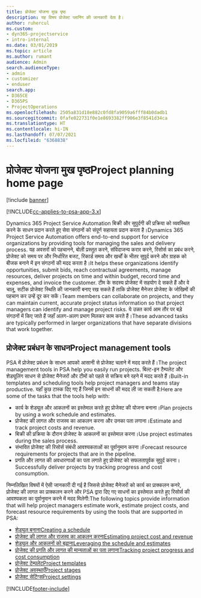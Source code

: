 ```yaml
---
title: प्रोजेक्ट योजना मुख पृष्ठ
description: यह विषय प्रोजेक्ट प्लानिंग की जानकारी देता है।
author: ruhercul
ms.custom:
- dyn365-projectservice
- intro-internal
ms.date: 03/01/2019
ms.topic: article
ms.author: rumant
audience: Admin
search.audienceType:
- admin
- customizer
- enduser
search.app:
- D365CE
- D365PS
- ProjectOperations
ms.openlocfilehash: 2505a831d18e882c0fd8fa9059a6fff84b0dadb1
ms.sourcegitcommit: 0fafe022731f0e1e8693382ff906e3f8541d34ca
ms.translationtype: HT
ms.contentlocale: hi-IN
ms.lasthandoff: 07/07/2021
ms.locfileid: "6368838"
---
```

# <a name="project-planning-home-page"></a><span data-ttu-id="02a28-103">प्रोजेक्ट योजना मुख पृष्ठ</span><span class="sxs-lookup"><span data-stu-id="02a28-103">Project planning home page</span></span>

[!include [banner](../includes/psa-now-project-operations.md)]

[!INCLUDE[cc-applies-to-psa-app-3.x](../includes/cc-applies-to-psa-app-3x.md)]

<span data-ttu-id="02a28-104">Dynamics 365 Project Service Automation बिक्री और सुपुर्दगी की प्रक्रिया को व्यवस्थित करने के साधन प्रदान करते हुए सेवा संगठनों को संपूर्ण सहायता प्रदान करता है।</span><span class="sxs-lookup"><span data-stu-id="02a28-104">Dynamics 365 Project Service Automation offers end-to-end support for service organizations by providing tools for managing the sales and delivery process.</span></span> <span data-ttu-id="02a28-105">यह अवसरों को पहचानने, बोली प्रस्तुत करने, संविदाजन्य करार करने, रिसोर्स का प्रबंध करने, प्रोजेक्ट को समय पर और निर्धारित बजट, रिकार्ड समय और खर्चों के भीतर सुपुर्द करने और ग्राहक को बीजक बनाने में इन संगठनों की मदद करता है।</span><span class="sxs-lookup"><span data-stu-id="02a28-105">It helps these organizations identify opportunities, submit bids, reach contractual agreements, manage resources, deliver projects on time and within budget, record time and expenses, and invoice the customer.</span></span> <span data-ttu-id="02a28-106">टीम के सदस्य प्रोजेक्ट में सहयोग दे सकते हैं और वे चालू, सटीक प्रोजेक्ट स्थिति की जानकारी बनाए रख सकते हैं ताकि प्रोजेक्ट मैनेजर प्रोजेक्ट के जोखिमों की पहचान कर उन्हें दूर कर सकें।</span><span class="sxs-lookup"><span data-stu-id="02a28-106">Team members can collaborate on projects, and they can maintain current, accurate project status information so that project managers can identify and manage project risks.</span></span> <span data-ttu-id="02a28-107">ये उन्नत कार्य आम तौर पर बड़े संगठनों में किए जाते हैं जहाँ अलग-अलग प्रभाग मिलकर काम करते हैं।</span><span class="sxs-lookup"><span data-stu-id="02a28-107">These advanced tasks are typically performed in larger organizations that have separate divisions that work together.</span></span>

## <a name="project-management-tools"></a><span data-ttu-id="02a28-108">प्रोजेक्ट प्रबंधन के साधन</span><span class="sxs-lookup"><span data-stu-id="02a28-108">Project management tools</span></span>

<span data-ttu-id="02a28-109">PSA में प्रोजेक्ट प्रबंधन के साधन आपको आसानी से प्रोजेक्ट चलाने में मदद करते हैं।</span><span class="sxs-lookup"><span data-stu-id="02a28-109">The project management tools in PSA help you easily run projects.</span></span> <span data-ttu-id="02a28-110">बिल्ट-इन टैम्पलेट और शेड्यूलिंग साधन से प्रोजेक्ट मैनेजरों और टीमों को पहले से सक्रिय बने रहने में मदद करते हैं।</span><span class="sxs-lookup"><span data-stu-id="02a28-110">Built-in templates and scheduling tools help project managers and teams stay productive.</span></span> <span data-ttu-id="02a28-111">यहाँ कुछ टास्क दिए गए हैं जिनमें इन साधनों की मदद ली जा सकती है:</span><span class="sxs-lookup"><span data-stu-id="02a28-111">Here are some of the tasks that the tools help with:</span></span>

- <span data-ttu-id="02a28-112">कार्य के शेड्यूल और आकलनों का इस्तेमाल करते हुए प्रोजेक्ट की योजना बनाना।</span><span class="sxs-lookup"><span data-stu-id="02a28-112">Plan projects by using a work schedule and estimates.</span></span>
- <span data-ttu-id="02a28-113">प्रोजेक्ट की लागत और राजस्व का आकलन करना और उनका पता लगाना।</span><span class="sxs-lookup"><span data-stu-id="02a28-113">Estimate and track project costs and revenue.</span></span>
- <span data-ttu-id="02a28-114">बिक्री की प्रक्रिया के दौरान प्रोजेक्ट के आकलनों का इस्तेमाल करना।</span><span class="sxs-lookup"><span data-stu-id="02a28-114">Use project estimates during the sales process.</span></span>
- <span data-ttu-id="02a28-115">संभावित प्रोजेक्ट की रिसोर्स संबंधी आवश्यकताओं का पूर्वानुमान करना।</span><span class="sxs-lookup"><span data-stu-id="02a28-115">Forecast resource requirements for projects that are in the pipeline.</span></span>
- <span data-ttu-id="02a28-116">प्रगति और लागत की अवधारणाओं का पता लगाते हुए प्रोजेक्ट को सफलतापूर्वक सुपुर्द करना।</span><span class="sxs-lookup"><span data-stu-id="02a28-116">Successfully deliver projects by tracking progress and cost consumption.</span></span>

<span data-ttu-id="02a28-117">निम्नलिखित विषयों में ऐसी जानकारी दी गई है जिससे प्रोजेक्ट मैनेजरों को कार्य का प्राक्कलन कनरे, प्रोजेक्ट की लागत का प्राक्कलन करने और PSA द्वारा दिए गए साधनों का इस्तेमाल करते हुए रिसोर्स की आवश्यकता का पूर्वानुमान करने में मदद मिलेगी:</span><span class="sxs-lookup"><span data-stu-id="02a28-117">The following topics provide information that will help project managers estimate work, estimate project costs, and forecast resource requirements by using the tools that are supported in PSA:</span></span>

- [<span data-ttu-id="02a28-118">शेड्यूल बनाना</span><span class="sxs-lookup"><span data-stu-id="02a28-118">Creating a schedule</span></span>](project-creating.md)
- [<span data-ttu-id="02a28-119">प्रोजेक्ट की लागत और राजस्व का आकलन करना</span><span class="sxs-lookup"><span data-stu-id="02a28-119">Estimating project cost and revenue</span></span>](project-estimating.md)
- [<span data-ttu-id="02a28-120">शेड्यूल और आकलनों को बढ़ाना</span><span class="sxs-lookup"><span data-stu-id="02a28-120">Leveraging the schedule and estimates</span></span>](project-leveraging.md)
- [<span data-ttu-id="02a28-121">प्रोजेक्ट की प्रगति और लागत की मान्यताओं का पता लगाना</span><span class="sxs-lookup"><span data-stu-id="02a28-121">Tracking project progress and cost consumption</span></span>](project-tracking.md)
- [<span data-ttu-id="02a28-122">प्रोजेक्ट टेम्पलेट</span><span class="sxs-lookup"><span data-stu-id="02a28-122">Project templates</span></span>](project-templates.md)
- [<span data-ttu-id="02a28-123">प्रोजेक्ट अवस्थाएँ</span><span class="sxs-lookup"><span data-stu-id="02a28-123">Project stages</span></span>](project-stages.md)
- [<span data-ttu-id="02a28-124">प्रोजेक्ट सेटिंग्‍स</span><span class="sxs-lookup"><span data-stu-id="02a28-124">Project settings</span></span>](project-settings.md)


[!INCLUDE[footer-include](../includes/footer-banner.md)]